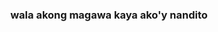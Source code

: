 <!-- <h1 align="center">Heloe 👋</h1> -->
<h3 align="center">wala akong magawa kaya ako'y nandito</h3>
<!-- 
- 🌱 Currently learning **Python**

<h3 align="left">Language/s and Tool/s:</h3>
<p align="left"> <a href="https://www.python.org" target="_blank" rel="noreferrer"> <img src="https://raw.githubusercontent.com/devicons/devicon/master/icons/python/python-original.svg" alt="python" width="40" height="40"/> </a> </p>
 -->
